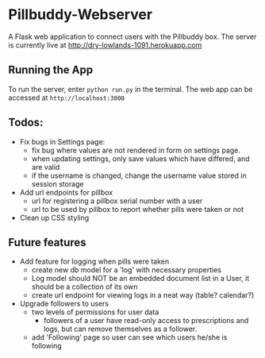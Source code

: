 # Pillbuddy-Webserver
A Flask web application to connect users with the Pillbuddy box.
The server is currently live at http://dry-lowlands-1091.herokuapp.com

## Running the App
To run the server, enter `python run.py` in the terminal. The web app can be accessed at `http://localhost:3000`

## Todos:
- Fix bugs in Settings page:
	- fix bug where values are not rendered in form on settings page.
	- when updating settings, only save values which have differed, and are valid
	- if the username is changed, change the username value stored in session storage
- Add url endpoints for pillbox
	- url for registering a pillbox serial number with a user
	- url to be used by pillbox to report whether pills were taken or not
- Clean up CSS styling


## Future features
- Add feature for logging when pills were taken
	- create new db model for a 'log' with necessary properties 
	- Log model should NOT be an embedded document list in a User, it should be a collection of its own
	- create url endpoint for viewing logs in a neat way (table? calendar?)
- Upgrade followers to users
	- two levels of permissions for user data
		- followers of a user have read-only access to prescriptions and logs, but can remove themselves as a follower.
	- add 'Following' page so user can see which users he/she is following
